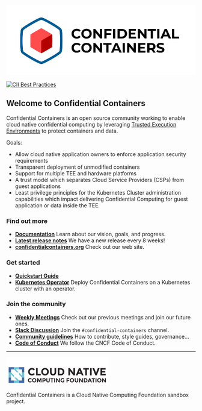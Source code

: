 ![logo](https://github.com/confidential-containers/.github/blob/main/coco_logo.png)

[![CII Best Practices](https://bestpractices.coreinfrastructure.org/projects/5719/badge)](https://bestpractices.coreinfrastructure.org/projects/5719)

## Welcome to Confidential Containers

Confidential Containers is an open source community working to enable cloud native confidential
computing by leveraging
[Trusted Execution Environments](https://en.wikipedia.org/wiki/Trusted_execution_environment) to
protect containers and data.

Goals:
- Allow cloud native application owners to enforce application security requirements
- Transparent deployment of unmodified containers
- Support for multiple TEE and hardware platforms
- A trust model which separates Cloud Service Providers (CSPs) from guest applications
- Least privilege principles for the Kubernetes Cluster administration capabilities which impact
delivering Confidential Computing for guest application or data inside the TEE.

### Find out more

- [**Documentation**](https://github.com/confidential-containers/confidential-containers) Learn about our
vision, goals, and progress.
- [**Latest release notes**](https://github.com/confidential-containers/confidential-containers/tree/main/releases) We have a new release every 8 weeks!
- [**confidentialcontainers.org**](https://confidentialcontainers.org/) Check out our web site.

### Get started

- [**Quickstart Guide**](https://github.com/confidential-containers/confidential-containers/blob/main/quickstart.md)
- [**Kubernetes Operator**](https://github.com/confidential-containers/operator)
Deploy Confidential Containers on a Kubernetes cluster with an operator.

### Join the community

- [**Weekly Meetings**](https://docs.google.com/document/d/1E3GLCzNgrcigUlgWAZYlgqNTdVwiMwCRTJ0QnJhLZGA/)
Check out our previous meetings and join our future ones.
- [**Slack Discussion**](https://slack.cncf.io ) Join the `#confidential-containers` channel.
- [**Community guidelines**](https://github.com/confidential-containers/confidential-containers) How to contribute, style guides, governance...
- [**Code of Conduct**](https://github.com/cncf/foundation/blob/master/code-of-conduct.md) We follow the CNCF Code of Conduct.

---
![cncf-logo](https://github.com/confidential-containers/.github/blob/main/cncf-logo.png)

Confidential Containers is a Cloud Native Computing Foundation sandbox project.

